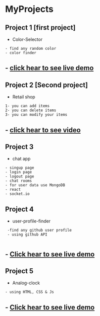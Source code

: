 # MyProjects

## Project 1 [first project]

* Color-Selector
```
- find any random color
- color finder
```

## - [click hear to see live demo](https://rendom-color-fselector.netlify.app/)

## Project 2 [Second project]
* Retail shop

```
1- you can add items
2- you can delete items
3- you can modify your items

```
## - [click hear to see video](https://www.awesomescreenshot.com/video/2188768?key=09d6c0dc7b2e052c92b4774b495e7687)

## Project 3 
- chat app
```
- singup page 
- login page
- logout page
- chat rooms
- for user data use MongoDB
- react
- socket.io

```
## Project 4
* user-profile-finder
```
 -find any github user profile
 - using github API
 
 ```
 
 ## - [Click hear to see live demo](https://github-profile-finder4.netlify.app/)

## Project 5
* Analog-clock
```
- using HTML, CSS & Js

```
 ## - [Click hear to see live demo](https://analog-clock-js-html-css.netlify.app/)

